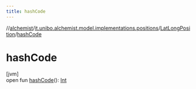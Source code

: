 ```yaml
---
title: hashCode
---
```

//[alchemist](../../../index.html)/[it.unibo.alchemist.model.implementations.positions](../index.html)/[LatLongPosition](index.html)/[hashCode](hash-code.html)



# hashCode



[jvm]\
open fun [hashCode](hash-code.html)(): [Int](https://kotlinlang.org/api/latest/jvm/stdlib/kotlin/-int/index.html)




